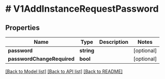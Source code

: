 # # V1AddInstanceRequestPassword

## Properties

Name | Type | Description | Notes
------------ | ------------- | ------------- | -------------
**password** | **string** |  | [optional]
**passwordChangeRequired** | **bool** |  | [optional]

[[Back to Model list]](../../README.md#models) [[Back to API list]](../../README.md#endpoints) [[Back to README]](../../README.md)
